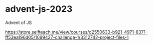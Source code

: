# advent-js-2023
Advent of JS

https://store.selfteach.me/view/courses/d2550633-b921-4971-8371-ff53ea196d05/1099427-challenge-1/3312742-project-files-1
